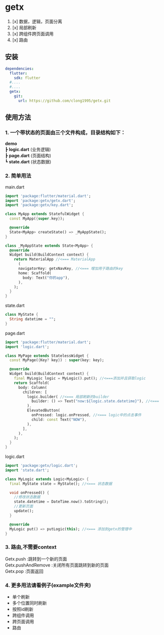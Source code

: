 # getx

1. [x] 数据，逻辑，页面分离
2. [x] 局部刷新
3. [x] 跨组件跨页面调用
4. [x] 路由

## 安装

```yaml
dependencies:
  flutter:
    sdk: flutter
  #....
  #....
  getx:
    git:
      url: https://github.com/clong1995/getx.git
```

## 使用方法

### 1. 一个带状态的页面由三个文件构成，目录结构如下：

**demo**  
┣  **logic.dart** (业务逻辑)  
┣  **page.dart** (页面结构)  
┗  **state.dart** (状态数据)

### 2. 简单用法

main.dart

```dart
import 'package:flutter/material.dart';
import 'package:getx/getx.dart';
import 'package:getx/key.dart';

class MyApp extends StatefulWidget {
  const MyApp({super.key});

  @override
  State<MyApp> createState() => _MyAppState();
}

class _MyAppState extends State<MyApp> {
  @override
  Widget build(BuildContext context) {
    return MaterialApp //<=== MaterialApp
      (
      navigatorKey: getxNavKey, //<=== 增加用于路由的key
      home: Scaffold(
        body: Text("你的app"),
      ),
    );
  }
}
```

state.dart

```dart
class MyState {
  String datetime = "";
}
```

page.dart

```dart
import 'package:flutter/material.dart';
import 'logic.dart';

class MyPage extends StatelessWidget {
  const MyPage({Key? key}) : super(key: key);

  @override
  Widget build(BuildContext context) {
    final MyLogic logic = MyLogic().put(); //<===添加并且获取logic
    return Scaffold(
      body: Column(
        children: [
          logic.builder( //<=== 局部刷新的builder
            builder: () => Text("now:${logic.state.datetime}"), //<=== state中的状态数据
          ),
          ElevatedButton(
            onPressed: logic.onPressed, //<=== logic中的点击事件
            child: const Text("NOW"),
          ),
        ],
      ),
    );
  }
}
```

logic.dart

```dart
import 'package:getx/logic.dart';
import 'state.dart';

class MyLogic extends Logic<MyLogic> {
  final MyState state = MyState(); //<=== 状态数据

  void onPressed() {
    //修改状态数据
    state.datetime = DateTime.now().toString();
    //更新页面
    update();
  }

  @override
  MyLogic put() => putLogic(this); //<=== 添加到getx的管理中
}
```

### 3. 路由,不需要context

Getx.push :跳转到一个新的页面  
Getx.pushAndRemove :关闭所有页面跳转到新的页面  
Getx.pop :页面返回

### 4. 更多用法请看例子(example文件夹)

* 单个刷新
* 多个位置同时刷新
* 按照id刷新
* 跨组件调用
* 跨页面调用
* 路由
